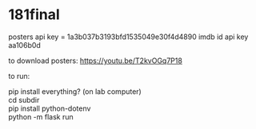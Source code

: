 # 181final

posters api key = 1a3b037b3193bfd1535049e30f4d4890
imdb id api key aa106b0d

to download posters: https://youtu.be/T2kvOGq7P18

to run:

pip install everything? (on lab computer) \
cd subdir \
pip install python-dotenv \
python -m flask run
